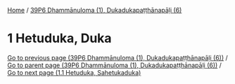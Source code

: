 
[Home](/) / [39P6 Dhammānuloma (1), Dukadukapaṭṭhānapāḷi (6)](../39P6.md)

# 1 Hetuduka, Duka


[Go to previous page (39P6 Dhammānuloma (1), Dukadukapaṭṭhānapāḷi (6))](0.md) / [Go to parent page (39P6 Dhammānuloma (1), Dukadukapaṭṭhānapāḷi (6))](0.md) / [Go to next page (1.1 Hetuduka, Sahetukaduka)](1/1.1.md)


